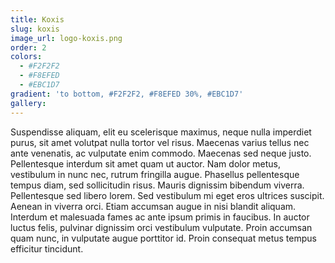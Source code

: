 ```yaml
---
title: Koxis
slug: koxis
image_url: logo-koxis.png
order: 2
colors:
  - #F2F2F2
  - #F8EFED
  - #EBC1D7
gradient: 'to bottom, #F2F2F2, #F8EFED 30%, #EBC1D7'
gallery:
---
```


Suspendisse aliquam, elit eu scelerisque maximus, neque nulla imperdiet purus, sit amet volutpat nulla tortor vel risus. Maecenas varius tellus nec ante venenatis, ac vulputate enim commodo. Maecenas sed neque justo. Pellentesque interdum sit amet quam ut auctor. Nam dolor metus, vestibulum in nunc nec, rutrum fringilla augue. Phasellus pellentesque tempus diam, sed sollicitudin risus. Mauris dignissim bibendum viverra. Pellentesque sed libero lorem. Sed vestibulum mi eget eros ultrices suscipit. Aenean in viverra orci. Etiam accumsan augue in nisi blandit aliquam. Interdum et malesuada fames ac ante ipsum primis in faucibus. In auctor luctus felis, pulvinar dignissim orci vestibulum vulputate. Proin accumsan quam nunc, in vulputate augue porttitor id. Proin consequat metus tempus efficitur tincidunt.